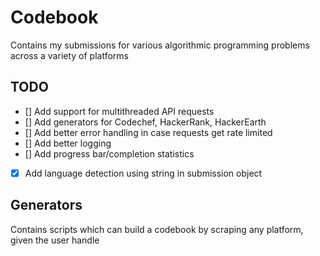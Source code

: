 # Codebook

Contains my submissions for various algorithmic programming problems across a
variety of platforms

## TODO

- [] Add support for multithreaded API requests
- [] Add generators for Codechef, HackerRank, HackerEarth
- [] Add better error handling in case requests get rate limited
- [] Add better logging
- [] Add progress bar/completion statistics
- [x] Add language detection using string in submission object

## Generators

Contains scripts which can build a codebook by scraping any platform, given the
user handle